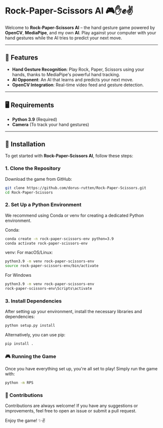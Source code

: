 # Rock-Paper-Scissors AI 🎮✋✊✌️

Welcome to **Rock-Paper-Scissors AI** – the hand gesture game powered by **OpenCV**, **MediaPipe**, and my own **AI**. Play against your computer with your hand gestures while the AI tries to predict your next move.

---

## 🌟 Features

- **Hand Gesture Recognition**: Play Rock, Paper, Scissors using your hands, thanks to MediaPipe's powerful hand tracking.
- **AI Opponent**: An AI that learns and predicts your next move.
- **OpenCV Integration**: Real-time video feed and gesture detection.
  
---

## 🖥️ Requirements

- **Python 3.9** (Required)
- **Camera** (To track your hand gestures)
  
---

## 🚀 Installation

To get started with **Rock-Paper-Scissors AI**, follow these steps:

### 1. Clone the Repository

Download the game from GitHub:

```bash
git clone https://github.com/dorus-rutten/Rock-Paper-Scissors.git
cd Rock-Paper-Scissors
```

### 2. Set Up a Python Environment

We recommend using Conda or venv for creating a dedicated Python environment.

Conda:
```bash
conda create -n rock-paper-scissors-env python=3.9
conda activate rock-paper-scissors-env
```

venv:
For macOS/Linux:
```bash
python3.9 -m venv rock-paper-scissors-env
source rock-paper-scissors-env/bin/activate
```
For Windows
```bash
python3.9 -m venv rock-paper-scissors-env
rock-paper-scissors-env\Scripts\activate
```
### 3. Install Dependencies

After setting up your environment, install the necessary libraries and dependencies:
```bash
python setup.py install
```
Alternatively, you can use pip:
```bash
pip install .
```

### 🎮 Running the Game
Once you have everything set up, you're all set to play! Simply run the game with:
```bash
python -m RPS
```

### 💬 Contributions
Contributions are always welcome! If you have any suggestions or improvements, feel free to open an issue or submit a pull request.


Enjoy the game! ✨✌️









